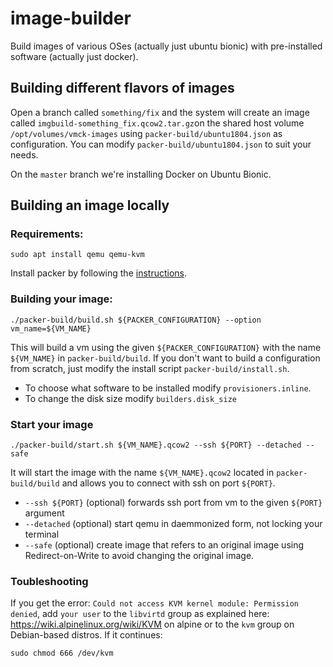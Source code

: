 # image-builder

Build images of various OSes (actually just ubuntu bionic) with pre-installed
software (actually just docker).


## Building different flavors of images

Open a branch called `something/fix` and the system will create an image
called `imgbuild-something_fix.qcow2.tar.gz`on the shared host volume
`/opt/volumes/vmck-images` using `packer-build/ubuntu1804.json` as
configuration. You can modify `packer-build/ubuntu1804.json` to suit your needs.

On the `master` branch we're installing Docker on Ubuntu Bionic.

## Building an image locally

### Requirements:
```shell
sudo apt install qemu qemu-kvm
```
Install packer by following the [instructions](https://www.packer.io/intro/getting-started/install.html).

### Building your image:

```shell
./packer-build/build.sh ${PACKER_CONFIGURATION} --option vm_name=${VM_NAME}
```

This will build a vm using the given `${PACKER_CONFIGURATION}` with the name
`${VM_NAME}` in `packer-build/build`. If you don't want to build a configuration
from scratch, just modify the install script `packer-build/install.sh`.

- To choose what software to be installed modify `provisioners.inline`.
- To change the disk size modify `builders.disk_size`

### Start your image

```shell
./packer-build/start.sh ${VM_NAME}.qcow2 --ssh ${PORT} --detached --safe
```

It will start the image with the name `${VM_NAME}.qcow2` located in `packer-build/build` and
allows you to connect with ssh on port `${PORT}`.
- `--ssh ${PORT}` (optional) forwards ssh port from vm to the given `${PORT}` argument
- `--detached` (optional) start qemu in daemmonized form, not locking your terminal
- `--safe` (optional) create image that refers to an original image using Redirect-on-Write to avoid changing the original image.

### Toubleshooting

If you get the error: `Could not access KVM kernel module: Permission denied`,
add `your user` to the `libvirtd` group as explained
here: https://wiki.alpinelinux.org/wiki/KVM on alpine or to the `kvm` group
on Debian-based distros. If it continues:

```shell
sudo chmod 666 /dev/kvm
```

